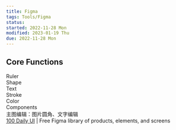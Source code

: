 ```yaml
---
title: Figma
tags: Tools/Figma
status: 
started: 2022-11-28 Mon
modified: 2023-01-19 Thu
due: 2022-11-28 Mon
---
```

## Core Functions
Ruler  
Shape  
Text  
Stroke  
Color  
Components  
主图编辑：图片圆角、文字编辑  
[100 Daily UI](https://100dailyui.webflow.io/)                                                           | Free Figma library of products, elements, and screens  